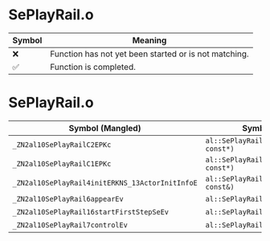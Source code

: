 # SePlayRail.o
| Symbol | Meaning 
| ------------- | ------------- 
| :x: | Function has not yet been started or is not matching. 
| :white_check_mark: | Function is completed. 


# SePlayRail.o
| Symbol (Mangled) | Symbol (Demangled) | Decompiled? |
| ------------- |  ------------- | ------------- |
| `_ZN2al10SePlayRailC2EPKc` | `al::SePlayRail::SePlayRail(char const*)` | :x: |
| `_ZN2al10SePlayRailC1EPKc` | `al::SePlayRail::SePlayRail(char const*)` | :x: |
| `_ZN2al10SePlayRail4initERKNS_13ActorInitInfoE` | `al::SePlayRail::init(al::ActorInitInfo const&)` | :x: |
| `_ZN2al10SePlayRail6appearEv` | `al::SePlayRail::appear(void)` | :x: |
| `_ZN2al10SePlayRail16startFirstStepSeEv` | `al::SePlayRail::startFirstStepSe(void)` | :x: |
| `_ZN2al10SePlayRail7controlEv` | `al::SePlayRail::control(void)` | :x: |
